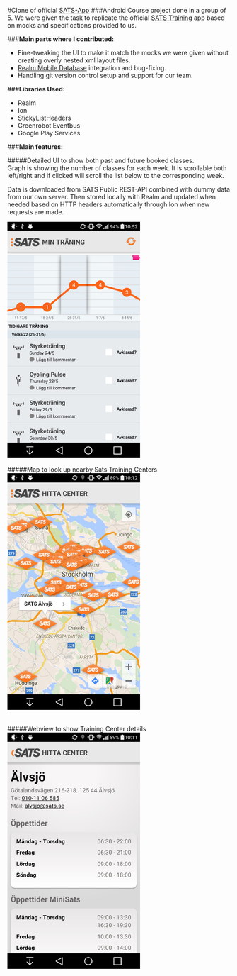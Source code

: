 #Clone of official [SATS-App](https://play.google.com/store/apps/details?id=com.sats.sats)
###Android Course project done in a group of 5.
We were given the task to replicate the official [SATS Training](https://play.google.com/store/apps/details?id=com.sats.sats) app based on mocks and specifications provided to us.

###**Main parts where I contributed:**
* Fine-tweaking the UI to make it match the mocks we were given without creating overly nested xml layout files.
* [Realm Mobile Database](http://www.realm.io) integration and bug-fixing.
* Handling git version control setup and support for our team.


###**Libraries Used:**
* Realm
* Ion
* StickyListHeaders
* Greenrobot Eventbus
* Google Play Services

###**Main features:**

#####Detailed UI to show both past and future booked classes.  
Graph is showing the number of classes for each week. It is scrollable both left/right and if clicked will scroll the list below to the corresponding week.  

Data is downloaded from SATS Public REST-API combined with dummy data from our own server. Then stored locally with Realm and updated when needed based on HTTP headers automatically through Ion when new requests are made.  


<img src="screenshots/sats_main.jpg" width="300"/>  
<br />


#####Map to look up nearby Sats Training Centers
<img src="screenshots/sats_center_map.jpg" width="300"/>  
<br />


#####Webview to show Training Center details
<img src="screenshots/sats_center_webview.jpg" width="300"/>